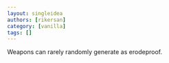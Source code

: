 ```yaml
---
layout: singleidea
authors: [rikersan]
category: [vanilla]
tags: []
---
```

Weapons can rarely randomly generate as erodeproof.
